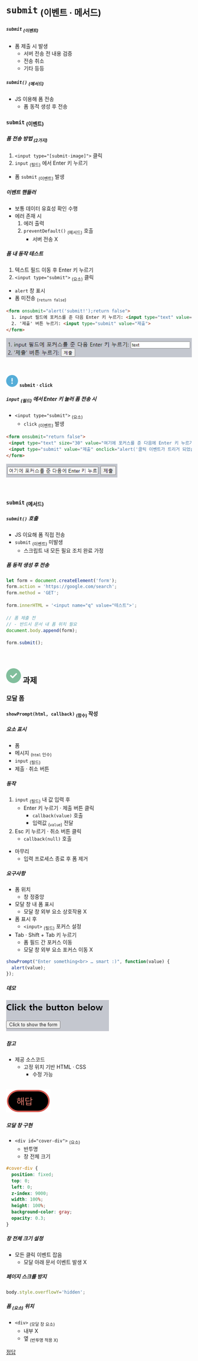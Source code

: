 `submit` <sub>(이벤트 · 메서드)</sub>
====

##### `submit` <sub>(이벤트)</sub>
- 폼 제출 시 발생
  - 서버 전송 전 내용 검증
  - 전송 취소
  - 기타 등등

##### `submit()` <sub>(메서드)</sub>
- JS 이용해 폼 전송
  - 폼 동적 생성 후 전송

### `submit` <sub>(이벤트)</sub>

##### 폼 전송 방법 <sub>(2가지)</sub>
1. `<input type="[submit·image]">` 클릭
2. `input` <sub>(필드)</sub> 에서 Enter 키 누르기
- 폼 `submit` <sub>(이벤트)</sub> 발생

##### 이벤트 핸들러
- 보통 데이터 유효성 확인 수행
- 에러 존재 시
  1. 에러 출력
  2. `preventDefault()` <sub>(메서드)</sub> 호출
      - 서버 전송 X

##### 폼 내 동작 테스트
1. 텍스트 필드 이동 후 Enter 키 누르기
2. `<input type="submit">` <sub>(요소)</sub> 클릭
- `alert` 창 표시
- 폼 미전송 <sub>(`return false`)</sub>
```html
<form onsubmit="alert('submit!');return false">
  1. input 필드에 포커스를 준 다음 Enter 키 누르기: <input type="text" value="text"><br>
  2. '제출' 버튼 누르기: <input type="submit" value="제출">
</form>
```

![submit-event](../../images/02/04/04/submit-event.png)

<br />

<img src="../../images/commons/icons/circle-exclamation-solid.svg" /> **`submit` · `click`**

##### `input` <sub>(필드)</sub> 에서 Enter 키 눌러 폼 전송 시
- `<input type="submit">` <sub>(요소)</sub>
  - `click` <sub>(이벤트)</sub> 발생
```html
<form onsubmit="return false">
 <input type="text" size="30" value="여기에 포커스를 준 다음에 Enter 키 누르기">
 <input type="submit" value="제출" onclick="alert('클릭 이벤트가 트리거 되었습니다!')">
</form>
```

![submit-click-relationship](../../images/02/04/04/submit-click-relationship.png)

<br />

### `submit` <sub>(메서드)</sub>

##### `submit()` 호출
- JS 이요해 폼 직접 전송
- `submit` <sub>(이벤트)</sub> 미발생
  - 스크립트 내 모든 필요 조치 완료 가정

##### 폼 동적 생성 후 전송
```javascript
let form = document.createElement('form');
form.action = 'https://google.com/search';
form.method = 'GET';

form.innerHTML = '<input name="q" value="테스트">';

// 폼 제출 전
// - 반드시 문서 내 폼 위치 필요
document.body.append(form);

form.submit();
```

<br />

## <img src="../../images/commons/icons/circle-check-solid.svg" /> 과제

### 모달 폼

#### `showPrompt(html, callback)` <sub>(함수)</sub> 작성

##### 요소 표시
- 폼
- 메시지 <sub>(`html` 인수)</sub>
- `input` <sub>(필드)</sub>
- 제출 · 취소 버튼

##### 동작
1. `input` <sub>(필드)</sub> 내 값 입력 후
    - Enter 키 누르기 · 제출 버튼 클릭
      - `callback(value)` 호출
      - 입력값 <sub>(`value`)</sub> 전달
2. Esc 키 누르기 · 취소 버튼 클릭
    - `callback(null)` 호출
- 마무리
  - 입력 프로세스 종료 후 폼 제거

##### 요구사항
- 폼 위치
  - 창 정중앙
- 모달 창 내 폼 표시
  - 모달 창 외부 요소 상호작용 X
- 폼 표시 후
  - `<input>` <sub>(필드)</sub> 포커스 설정
- Tab · Shift + Tab 키 누르기
  - 폼 필드 간 포커스 이동
  - 모달 창 외부 요소 포커스 이동 X

```javascript
showPrompt("Enter something<br> … smart :)", function(value) {
  alert(value);
});
```

##### 데모

![assignment-modal-form](../../images/02/04/04/assignment-modal-form.png)

##### 참고
- 제공 소스코드
  - 고정 위치 기반 HTML · CSS
    - 수정 가능

<br />

<img src="../../images/commons/icons/circle-answer.svg" />

##### 모달 창 구현
- `<div id="cover-div">` <sub>(요소)</sub>
  - 반투명
  - 창 전체 크기
```css
#cover-div {
  position: fixed;
  top: 0;
  left: 0;
  z-index: 9000;
  width: 100%;
  height: 100%;
  background-color: gray;
  opacity: 0.3;
}
```

##### 창 전체 크기 설정
- 모든 클릭 이벤트 잡음
  - 모달 아래 문서 이벤트 발생 X

##### 페이지 스크롤 방지
```javascript
body.style.overflowY='hidden';
```

##### 폼 <sub>(요소)</sub> 위치
- `<div>` <sub>(모달 창 요소)</sub>
  - 내부 X
  - 옆 <sub>(반투명 적용 X)</sub>

[정답](https://plnkr.co/edit/oYjYoJzvYtxvjEAr?p=preview)
